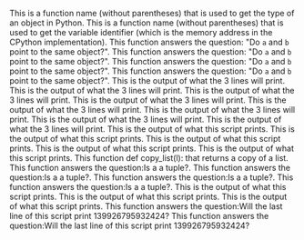 This is a function name (without parentheses) that is used to get the type of an object in Python.
This is a function name (without parentheses) that is used to get the variable identifier (which is the memory address in the CPython implementation).
This function answers the question: "Do `a` and `b` point to the same object?".
This function answers the question: "Do `a` and `b` point to the same object?".
This function answers the question: "Do `a` and `b` point to the same object?".
This function answers the question: "Do `a` and `b` point to the same object?".
This is the output of what the 3 lines will print.
This is the output of what the 3 lines will print.
This is the output of what the 3 lines will print.
This is the output of what the 3 lines will print.
This is the output of what the 3 lines will print.
This is the output of what the 3 lines will print.
This is the output of what the 3 lines will print.
This is the output of what the 3 lines will print. 
This is the output of what this script prints.
This is the output of what this script prints.
This is the output of what this script prints.
This is the output of what this script prints.
This is the output of what this script prints.
This function def copy_list(l): that returns a copy of a list.
This function answers the question:Is a a tuple?.
This function answers the question:Is a a tuple?.
This function answers the question:Is a a tuple?.
This function answers the question:Is a a tuple?.
This is the output of what this script prints.
This is the output of what this script prints.
This is the output of what this script prints.
This function answers the question:Will the last line of this script print 139926795932424?
This function answers the question:Will the last line of this script print 139926795932424?
